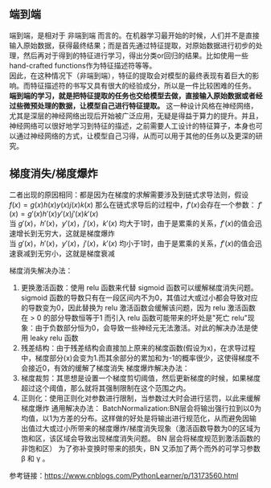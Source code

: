 ## 端到端  
端到端，是相对于 非端到端 而言的。在机器学习最开始的时候，人们并不是直接输入原始数据，获得最终结果；而是首先通过特征提取，对原始数据进行初步的处理，然后再对于得到的特征进行学习，得出分类or回归的结果。比如使用一些hand-crafted functions作为特征描述符等等。  
因此，在这种情况下（非端到端），特征的提取会对模型的最终表现有着巨大的影响。而特征描述符的书写又具有很大的经验成分，所以是一件比较困难的任务。  
**端到端的学习，就是把特征提取的任务也交给模型去做，直接输入原始数据或者经过些微预处理的数据，让模型自己进行特征提取。** 这一种设计风格在神经网络，尤其是深层的神经网络出现后开始被广泛应用，无疑是得益于算力的提升。并且，神经网络可以很好地学习到特征的描述，之前需要人工设计的特征算子，本身也可以通过神经网络的方式，让模型自己习得，从而可以用于其他的任务以及更深的研究。  

## 梯度消失/梯度爆炸
二者出现的原因相同：都是因为在梯度的求解需要涉及到链式求导法则，假设 $f(x) = g(x)h(x)y(x)j(x)k(x)$ 那么在链式求导后的过程中，$f'(x)$会存在一个参数： 
$`f'(x) = g'(x)h'(x)y'(x)j'(x)k'(x)`$  
当 $g'(x)，h'(x)，y'(x)，j'(x)，k'(x)$ 均大于1时，由于是累乘的关系，$f'(x)$的值会迅速增长到无穷大，这就是梯度爆炸  
当 $g'(x)，h'(x)，y'(x)，j'(x)，k'(x)$ 均小于1时，由于是累乘的关系，$f'(x)$的值会迅速衰减到无穷小，这就是梯度衰减  

梯度消失解决办法：
1. 更换激活函数：使用 relu 函数来代替 sigmoid 函数可以缓解梯度消失问题。sigmoid 函数的导数只有在一段区间内不为0，其值过大或过小都会导致对应的导数变为0，因此替换为 relu 激活函数会缓解该问题，因为 relu 激活函数在 > 0 的部分导数恒等于1
   而引入 relu 函数可能带来的坏处是"死亡 relu"现象：由于负数部分恒为0，会导致一些神经元无法激活。对此的解决办法是使用 leaky relu 函数
2. 残差结构：由于残差结构会直接加上原来的梯度函数(假设为x)，在求导过程中，梯度部分(x)会变为1.而其余部分的累加和为-1的概率很少，这使得梯度不会接近0，有效的缓解了梯度消失
梯度爆炸解决办法：
1. 梯度裁剪：其思想是设置一个梯度剪切阈值，然后更新梯度的时候，如果梯度超过这个阈值，那么就将其强制限制在这个范围之内。
2. 正则化：使用正则化对参数进行限制，当参数过大时会进行惩罚，以此来缓解梯度爆炸
通用解决办法：
BatchNormalization:BN层会将输出强行拉到以0为均值，以1为方差的分布。这样做的好处是将输出进行规范化，从而避免因输出值过大或过小所带来的梯度爆炸/梯度消失现象（激活函数导数为0的区域为饱和区，该区域会导致出现梯度消失问题。 BN 层会将梯度规范到激活函数的非饱和区）
为了弥补变换时带来的损失，BN 又添加了两个而外的可学习参数 β 和 γ 。

参考链接：https://www.cnblogs.com/PythonLearner/p/13173560.html

